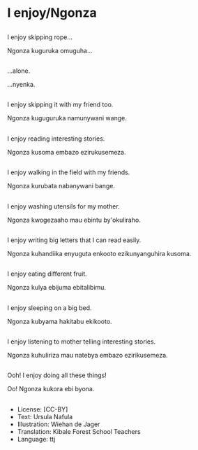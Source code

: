 # I enjoy/Ngonza

##
I enjoy skipping rope...

Ngonza kuguruka
omuguha...

##
...alone.

...nyenka.

##
I enjoy skipping it with
my friend too.

Ngonza kuguguruka
namunywani wange.

##
I enjoy reading
interesting stories.

Ngonza kusoma
embazo ezirukusemeza.

##
I enjoy walking in the
field with my friends.

Ngonza kurubata
nabanywani bange.

##
I enjoy washing utensils
for my mother.

Ngonza kwogezaaho
mau ebintu
by'okuliraho.

##
I enjoy writing big
letters that I can read
easily.

Ngonza kuhandiika
enyuguta enkooto
ezikunyanguhira
kusoma.

##
I enjoy eating different
fruit.

Ngonza kulya ebijuma
ebitalibimu.

##
I enjoy sleeping on a
big bed.

Ngonza kubyama
hakitabu ekikooto.

##
I enjoy listening to
mother telling
interesting stories.

Ngonza kuhuliriza mau
natebya embazo
ezirikusemeza.

##
Ooh! I enjoy doing all
these things!

Oo! Ngonza kukora ebi
byona.

##
* License: [CC-BY]
* Text: Ursula Nafula
* Illustration: Wiehan de Jager
* Translation: Kibale Forest School Teachers
* Language: ttj
